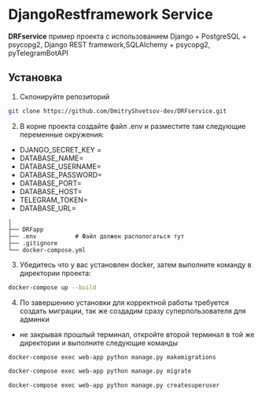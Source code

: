 # DjangoRestframework Service

**DRFservice** пример проекта с использованием Django + PostgreSQL + psycopg2, Django REST framework,SQLAlchemy + psycopg2, pyTelegramBotAPI
## Установка
1. Склонируйте репозиторий 
```bash
git clone https://github.com/DmitryShvetsov-dev/DRFservice.git
```
2. В корне проекта создайте файл .env и разместите там следующие переменные окружения:
- DJANGO_SECRET_KEY =
- DATABASE_NAME=
- DATABASE_USERNAME=
- DATABASE_PASSWORD=
- DATABASE_PORT=
- DATABASE_HOST=
- TELEGRAM_TOKEN=
- DATABASE_URL=
```
│
├── DRFapp
├── .env           # Файл должен распологаться тут
├── .gitignore
└── docker-compose.yml
```
3. Убедитесь что у вас установлен docker, затем выполните команду в директории проекта:
```bash
docker-compose up --build
```
4. По завершению установки для корректной работы требуется создать миграции, так же создадим сразу суперпользователя для админки
 - не закрывая прошлый терминал, откройте второй терминал в той же директории и выполните следующие команды
```bash
docker-compose exec web-app python manage.py makemigrations
```
```bash
docker-compose exec web-app python manage.py migrate
```
```bash
docker-compose exec web-app python manage.py createsuperuser
```
